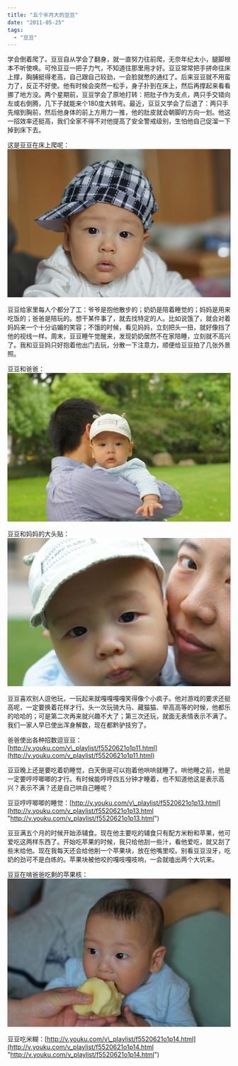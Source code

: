 ```yaml
---
title: "五个半月大的豆豆"
date: "2011-05-25"
tags: 
  - "豆豆"
---
```


学会倒着爬了。豆豆自从学会了翻身，就一直努力往前爬，无奈年纪太小，腿脚根本不听使唤。可怜豆豆一把子力气，不知道往那里用才好。豆豆常常把手拼命往床上撑，胸脯挺得老高，自己跟自己较劲，一会脸就憋的通红了。后来豆豆就不用蛮力了，反正不好使。他有时候会突然一松手，身子扑到在床上，然后再撑起来看看挪了地方没。两个星期前，豆豆学会了原地打转：把肚子作为支点，两只手交错向左或右倒腾，几下子就能来个180度大转弯。最近，豆豆又学会了后退了：两只手先缩到胸前，然后他身体的前上方用力一推，他的肚皮就会朝脚的方向一划。他这一招效率还挺高，我们全家不得不对他提高了安全警戒级别，生怕他自己促溜一下掉到床下去。

这是豆豆在床上爬呢： ![DSC01389](images/dsc01389.jpg "DSC01389")

豆豆给家里每人个都分了工：爷爷是抱他散步的；奶奶是陪着睡觉的；妈妈是用来吃饭的；爸爸是陪玩的。想干某件事了，就去找特定的人。比如说饿了，就会对着妈妈来一个十分谄媚的笑容；不饿的时候，看见妈妈，立刻把头一扭，就好像挡了他的视线一样。周末，豆豆睡午觉醒来，发现奶奶居然不在家陪睡，立刻就不高兴了。我和豆豆妈只好抱着他出门去玩，分散一下注意力，顺便给豆豆拍了几张外景照。

豆豆和爸爸： ![DSC01412](images/dsc01412.jpg "DSC01412")

豆豆和妈妈的大头贴： ![DSC01430](images/dsc01430.jpg "DSC01430")

豆豆喜欢别人逗他玩，一玩起来就嘎嘎嘎嘎笑得像个小疯子。他对游戏的要求还挺高呢，一定要换着花样才行。头一次玩骑大马、藏猫猫、举高高等的时候，他都乐的哈哈的；可是第二次再来就兴趣不大了；第三次还玩，就面无表情表示不满了。我们一家人早已使出浑身解数，现在都黔驴技穷了。

爸爸使出各种招数逗豆豆：[http://v.youku.com/v\_playlist/f5520621o1p11.html](http://v.youku.com/v_playlist/f5520621o1p11.html)

豆豆晚上还是要吃着奶睡觉，白天倒是可以抱着他哄哄就睡了。哄他睡之前，他是一定要哼哼唧唧的才行。有时候能哼哼四五分钟才睡着，也不知道他这是表示高兴？表示不满？还是自己哄自己睡呢？

豆豆哼哼唧唧的睡觉：[http://v.youku.com/v\_playlist/f5520621o1p13.html](http://v.youku.com/v_playlist/f5520621o1p13.html "http://v.youku.com/v_playlist/f5520621o1p13.html")

豆豆满五个月的时候开始添辅食。现在他主要吃的辅食只有配方米粉和苹果，他可爱吃这两样东西了。开始吃苹果的时候，我只给他刮一些汁，看他爱吃，就又刮了些末给他。现在我每天还会给他削一个苹果块，放在他嘴里咬。别看豆豆没牙，吃奶的劲可不是白练的。苹果块被他咬的嘎吱嘎吱响，一会就嗑出两个大坑来。

豆豆在啃爸爸吃剩的苹果核： ![DSC01398](images/dsc01398.jpg "DSC01398")

豆豆吃米糊：[http://v.youku.com/v\_playlist/f5520621o1p14.html](http://v.youku.com/v_playlist/f5520621o1p14.html "http://v.youku.com/v_playlist/f5520621o1p14.html")
